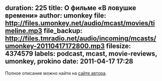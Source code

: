 duration: 225
title: О фильме «В ловушке времени»
author: umonkey
file: http://files.umonkey.net/audio/mcast/movies/timeline.mp3
file_backup: http://files.tmradio.net/audio/incoming/mcasts/umonkey-20110417172800.mp3
filesize: 4374579
labels: podcast, mcast, movie-reviews, umonkey, prokino
date: 2011-04-17 17:28
---
<p>Полное описание можно найти на <a href="http://umonkey.net/movies/timeline/">сайте автора</a>.</p>
